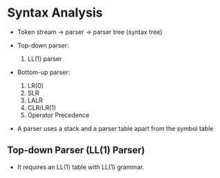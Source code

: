 # Syntax Analysis

- Token stream -> parser -> parser tree (syntax tree)

- Top-down parser:
    1. LL(1) parser

- Bottom-up parser:
    1. LR(0)
    2. SLR
    3. LALR
    4. CLR/LR(1)
    5. Operator Precedence

- A parser uses a stack and a parser table apart from the symbol table

## Top-down Parser (LL(1) Parser)

- It requires an LL(1) table with LL(1) grammar.
